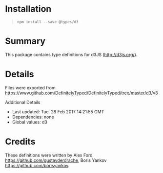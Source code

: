 # Installation
> `npm install --save @types/d3`

# Summary
This package contains type definitions for d3JS (http://d3js.org/).

# Details
Files were exported from https://www.github.com/DefinitelyTyped/DefinitelyTyped/tree/master/d3/v3

Additional Details
 * Last updated: Tue, 28 Feb 2017 14:21:55 GMT
 * Dependencies: none
 * Global values: d3

# Credits
These definitions were written by Alex Ford <https://github.com/gustavderdrache>, Boris Yankov <https://github.com/borisyankov>.
